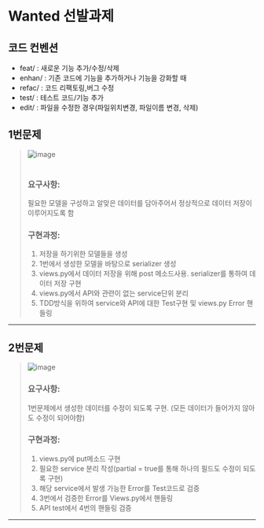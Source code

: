 # Wanted 선발과제

## 코드 컨벤션
- feat/ : 새로운 기능 추가/수정/삭제
- enhan/ : 기존 코드에 기능을 추가하거나 기능을 강화할 때
- refac/ : 코드 리팩토링,버그 수정
- test/ : 테스트 코드/기능 추가
- edit/ : 파일을 수정한 경우(파일위치변경, 파일이름 변경, 삭제)


## 1번문제
> ![image](https://user-images.githubusercontent.com/101394490/186111817-77e94fe0-195a-4f24-b58c-e5bf625e3cfd.png)<br><br>
> ### 요구사항:<br>
>필요한 모델을 구성하고 알맞은 데이터를 담아주어서 정상적으로 데이터 저장이 이루어지도록 함<br>
> ### 구현과정: <br>
> 1. 저장을 하기위한 모델들을 생성
> 2. 1번에서 생성한 모델을 바탕으로 serializer 생성
> 3. views.py에서 데이터 저장을 위해 post 메소드사용. serializer를 통하여 데이터 저장 구현
> 4. views.py에서 API와 관련이 없는 service단위 분리
> 5. TDD방식을 위하여 service와 API에 대한 Test구현 및 views.py Error 핸들링
<hr>

## 2번문제
> ![image](https://user-images.githubusercontent.com/101394490/186183174-0748abe6-5696-4334-a138-59b7be53d4de.png)
> ### 요구사항:<br>
>1번문제에서 생성한 데이터를 수정이 되도록 구현. (모든 데이터가 들어가지 않아도 수정이 되어야함)<br>
> ### 구현과정: <br>
> 1. views.py에 put메소드 구현
> 2. 필요한 service 분리 작성(partial = true를 통해 하나의 필드도 수정이 되도록 구현)
> 3. 해당 service에서 발생 가능한 Error를 Test코드로 검증
> 4. 3번에서 검증한 Error를 Views.py에서 핸들링
> 5. API test에서 4번의 핸들링 검증
<hr>
